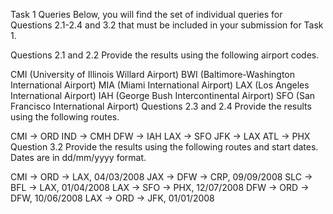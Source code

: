 Task 1 Queries
Below, you will find the set of individual queries for Questions 2.1-2.4 and 3.2 that must be included in your submission for Task 1.

Questions 2.1 and 2.2
Provide the results using the following airport codes.

CMI (University of Illinois Willard Airport)
BWI (Baltimore-Washington International Airport)
MIA (Miami International Airport)
LAX (Los Angeles International Airport)
IAH (George Bush Intercontinental Airport)
SFO (San Francisco International Airport)
Questions 2.3 and 2.4
Provide the results using the following routes.

CMI → ORD
IND → CMH
DFW → IAH
LAX → SFO
JFK → LAX
ATL → PHX
Question 3.2
Provide the results using the following routes and start dates. Dates are in dd/mm/yyyy format.

CMI → ORD → LAX, 04/03/2008
JAX → DFW → CRP, 09/09/2008
SLC → BFL → LAX, 01/04/2008
LAX → SFO → PHX, 12/07/2008
DFW → ORD → DFW, 10/06/2008
LAX → ORD → JFK, 01/01/2008